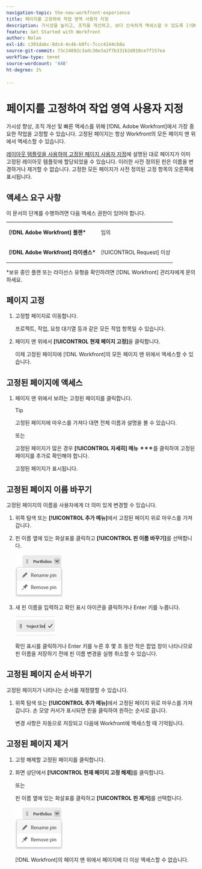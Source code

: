 ```yaml
---
navigation-topic: the-new-workfront-experience
title: 페이지를 고정하여 작업 영역 사용자 지정
description: 가시성을 높이고, 조직을 개선하고, 보다 신속하게 액세스할 수 있도록 [!DNL Adobe Workfront] 가장 중요한 작업을 고정할 수 있습니다. 고정된 페이지는 항상 Workfront의 모든 페이지 맨 위에서 액세스할 수 있습니다.
feature: Get Started with Workfront
author: Nolan
exl-id: c391dabc-8dc4-4c4b-b0fc-7ccc4244cb8a
source-git-commit: 73c24892c3adc30e3a2f7b331b2d818ce7f157ea
workflow-type: tm+mt
source-wordcount: '448'
ht-degree: 1%

---
```


# 페이지를 고정하여 작업 영역 사용자 지정

가시성 향상, 조직 개선 및 빠른 액세스를 위해 [!DNL Adobe Workfront]에서 가장 중요한 작업을 고정할 수 있습니다. 고정된 페이지는 항상 Workfront의 모든 페이지 맨 위에서 액세스할 수 있습니다.

[레이아웃 템플릿을 사용하여 고정된 페이지 사용자 지정](../../administration-and-setup/customize-workfront/use-layout-templates/customize-pinned-pages.md)에 설명된 대로 페이지가 이미 고정된 레이아웃 템플릿에 할당되었을 수 있습니다. 이러한 사전 정의된 핀은 이름을 변경하거나 제거할 수 없습니다. 고정한 모든 페이지가 사전 정의된 고정 항목의 오른쪽에 표시됩니다.

## 액세스 요구 사항

이 문서의 단계를 수행하려면 다음 액세스 권한이 있어야 합니다.

<table style="table-layout:auto"> 
 <col> 
 </col> 
 <col> 
 </col> 
 <tbody> 
  <tr> 
   <td role="rowheader"><strong>[!DNL Adobe Workfront] 플랜*</strong></td> 
   <td> <p>임의</p> </td> 
  </tr> 
  <tr> 
   <td role="rowheader"><strong>[!DNL Adobe Workfront] 라이센스*</strong></td> 
   <td> <p>[!UICONTROL Request] 이상</p> </td> 
  </tr> 
 </tbody> 
</table>

&#42;보유 중인 플랜 또는 라이선스 유형을 확인하려면 [!DNL Workfront] 관리자에게 문의하세요.

## 페이지 고정

1. 고정할 페이지로 이동합니다.

   프로젝트, 작업, 요청 대기열 등과 같은 모든 작업 항목일 수 있습니다.

1. 페이지 맨 위에서 **[!UICONTROL 현재 페이지 고정]**&#x200B;을 클릭합니다.

   이제 고정된 페이지에 [!DNL Workfront]의 모든 페이지 맨 위에서 액세스할 수 있습니다.

## 고정된 페이지에 액세스

1. 페이지 맨 위에서 보려는 고정된 페이지를 클릭합니다.

   >[!TIP]
   >
   >고정된 페이지에 마우스를 가져다 대면 전체 이름과 설명을 볼 수 있습니다.

   또는

   고정된 페이지가 많은 경우 **[!UICONTROL 자세히] 메뉴** ![](assets/more-icon-spectrum.png)를 클릭하여 고정된 페이지를 추가로 확인해야 합니다.

   고정된 페이지가 표시됩니다.

## 고정된 페이지 이름 바꾸기

고정된 페이지의 이름을 사용자에게 더 의미 있게 변경할 수 있습니다.

1. 위쪽 탐색 또는 **[!UICONTROL 추가 메뉴]**&#x200B;에서 고정된 페이지 위로 마우스를 가져갑니다.
1. 핀 이름 옆에 있는 화살표를 클릭하고 **[!UICONTROL 핀 이름 바꾸기]**&#x200B;를 선택합니다.

   ![핀 이름 바꾸기](assets/rename-remove-pin.png)

1. 새 핀 이름을 입력하고 확인 표시 아이콘을 클릭하거나 Enter 키를 누릅니다.

   ![확인 표시를 클릭하여 핀 이름을 변경합니다](assets/rename-pin-click-checkmark.png)

   확인 표시를 클릭하거나 Enter 키를 누른 후 몇 초 동안 작은 팝업 창이 나타나므로 핀 이름을 저장하기 전에 핀 이름 변경을 실행 취소할 수 있습니다.

## 고정된 페이지 순서 바꾸기

고정된 페이지가 나타나는 순서를 재정렬할 수 있습니다.

1. 위쪽 탐색 또는 **[!UICONTROL 추가 메뉴]**&#x200B;에서 고정된 페이지 위로 마우스를 가져갑니다. 손 모양 커서가 표시되면 핀을 클릭하여 원하는 순서로 끕니다.

   변경 사항은 자동으로 저장되고 다음에 Workfront에 액세스할 때 기억됩니다.

## 고정된 페이지 제거

1. 고정 해제할 고정된 페이지를 클릭합니다.
1. 화면 상단에서 **[!UICONTROL 현재 페이지 고정 해제]**&#x200B;를 클릭합니다.

   또는

   핀 이름 옆에 있는 화살표를 클릭하고 **[!UICONTROL 핀 제거]**&#x200B;를 선택합니다.

   ![핀 제거](assets/rename-remove-pin.png)

   [!DNL Workfront]의 페이지 맨 위에서 페이지에 더 이상 액세스할 수 없습니다.
